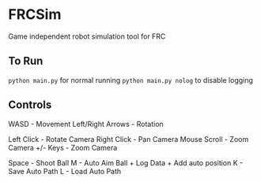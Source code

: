 # FRCSim

Game independent robot simulation tool for FRC

## To Run

`python main.py` for normal running
`python main.py nolog` to disable logging

## Controls

WASD - Movement
Left/Right Arrows - Rotation

Left Click - Rotate Camera
Right Click - Pan Camera
Mouse Scroll - Zoom Camera
+/- Keys - Zoom Camera

Space - Shoot Ball
M - Auto Aim Ball + Log Data + Add auto position
K - Save Auto Path
L - Load Auto Path
